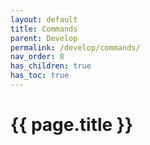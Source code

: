 ```yaml
---
layout: default
title: Commands
parent: Develop
permalink: /develop/commands/
nav_order: 8
has_children: true
has_toc: true
---
```


# {{ page.title }}



